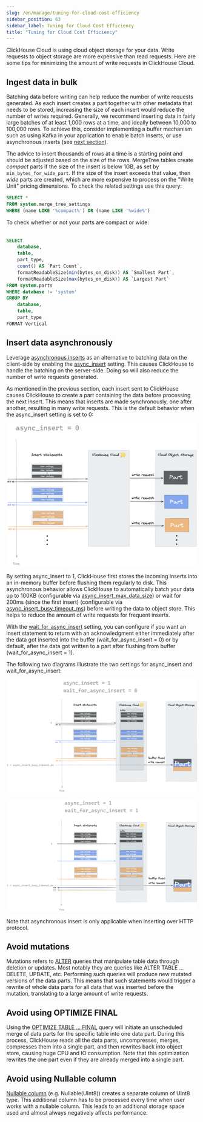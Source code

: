 ```yaml
---
slug: /en/manage/tuning-for-cloud-cost-efficiency
sidebar_position: 63
sidebar_label: Tuning for Cloud Cost Efficiency
title: "Tuning for Cloud Cost Efficiency"
---
```


ClickHouse Cloud is using cloud object storage for your data. Write requests to object storage are more expensive than read requests. Here are some tips for minimizing the amount of write requests in ClickHouse Cloud.

## Ingest data in bulk
Batching data before writing can help reduce the number of write requests generated. As each insert creates a part together with other metadata that needs to be stored, increasing the size of each insert would reduce the number of writes required. Generally, we recommend inserting data in fairly large batches of at least 1,000 rows at a time, and ideally between 10,000 to 100,000 rows. To achieve this, consider implementing a buffer mechanism such as using Kafka in your application to enable batch inserts, or use asynchronous inserts (see [next section](#insert-data-asynchronously)).

The advice to insert thousands of rows at a time is a starting point and should be adjusted based on the size of the rows.  MergeTree tables create *compact* parts if the size of the insert is below 1GB, as set by `min_bytes_for_wide_part`.  If the size of the insert exceeds that value, then *wide* parts are created, which are more expensive to process on the "Write Unit" pricing dimensions.  To check the related settings use this query:
```sql
SELECT *
FROM system.merge_tree_settings
WHERE (name LIKE '%compact%') OR (name LIKE '%wide%')
```
To check whether or not your parts are compact or wide:
```sql

SELECT
    database,
    table,
    part_type,
    count() AS `Part Count`,
    formatReadableSize(min(bytes_on_disk)) AS `Smallest Part`,
    formatReadableSize(max(bytes_on_disk)) AS `Largest Part`
FROM system.parts
WHERE database != 'system'
GROUP BY
    database,
    table,
    part_type
FORMAT Vertical
```

## Insert data asynchronously

Leverage [asynchronous inserts](https://clickhouse.com/blog/click-house-v2111-released) as an alternative to batching data on the client-side by enabling the [async_insert](../operations/settings/settings/#async-insert) setting. This causes ClickHouse to handle the batching on the server-side. Doing so will also reduce the number of write requests generated.

As mentioned in the previous section, each insert sent to ClickHouse causes ClickHouse to create a part containing the data before processing the next insert. This means that inserts are made synchronously, one after another, resulting in many write requests. This is the default behavior when the async_insert setting is set to 0:

![compression block diagram](images/async-01.png)

By setting async_insert to 1, ClickHouse first stores the incoming inserts into an in-memory buffer before flushing them regularly to disk. This asynchronous behavior allows ClickHouse to automatically batch your data up to 100KB (configurable via [async_insert_max_data_size](../operations/settings/settings/#async-insert-max-data-size)) or wait for 200ms (since the first insert) (configurable via [async_insert_busy_timeout_ms](../operations/settings/settings/#async-insert-max-data-size)) before writing the data to object store. This helps to reduce the amount of write requests for frequent inserts.

With the [wait_for_async_insert](../operations/settings/settings/#wait-for-async-insert) setting, you can configure if you want an insert statement to return with an acknowledgment either immediately after the data got inserted into the buffer (wait_for_async_insert = 0) or by default, after the data got written to a part after flushing from buffer (wait_for_async_insert = 1). 

The following two diagrams illustrate the two settings for async_insert and wait_for_async_insert:

![compression block diagram](images/async-02.png)

![compression block diagram](images/async-03.png)

Note that asynchronous insert is only applicable when inserting over HTTP protocol.

## Avoid mutations

Mutations refers to [ALTER](../sql-reference/statements/alter/) queries that manipulate table data through deletion or updates. Most notably they are queries like ALTER TABLE … DELETE, UPDATE, etc. Performing such queries will produce new mutated versions of the data parts. This means that such statements would trigger a rewrite of whole data parts for all data that was inserted before the mutation, translating to a large amount of write requests.

## Avoid using OPTIMIZE FINAL

Using the [OPTIMIZE TABLE ... FINAL](../sql-reference/statements/optimize/) query will initiate an unscheduled merge of data parts for the specific table into one data part. During this process, ClickHouse reads all the data parts, uncompresses, merges, compresses them into a single part, and then rewrites back into object store, causing huge CPU and IO consumption. Note that this optimization rewrites the one part even if they are already merged into a single part.

## Avoid using Nullable column

[Nullable column](../sql-reference/data-types/nullable/) (e.g. Nullable(UInt8)) creates a separate column of UInt8 type. This additional column has to be processed every time when user works with a nullable column. This leads to an additional storage space used and almost always negatively affects performance.
